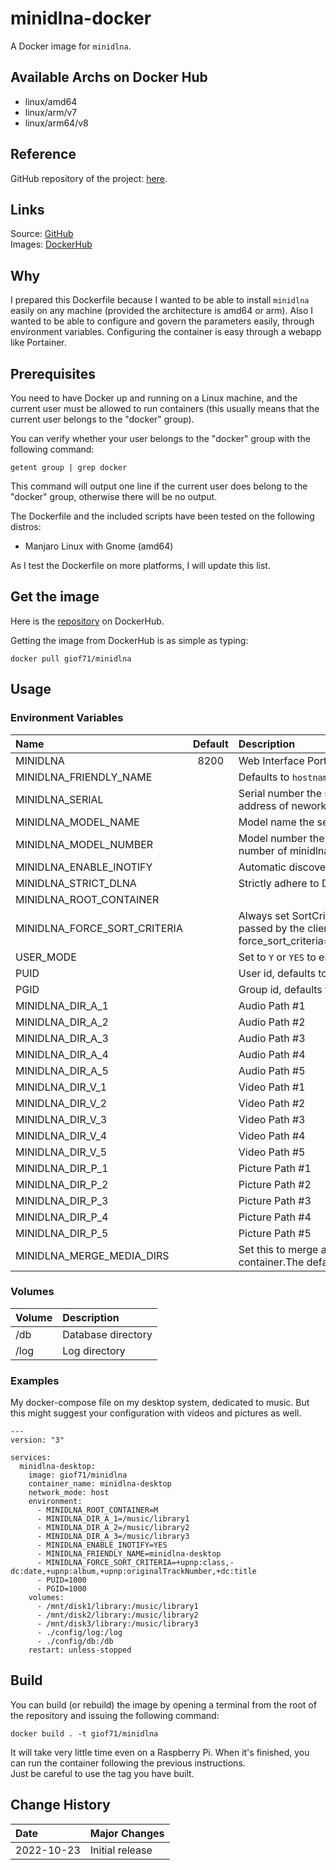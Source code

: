 # minidlna-docker

A Docker image for `minidlna`.

## Available Archs on Docker Hub

- linux/amd64
- linux/arm/v7
- linux/arm64/v8

## Reference

GitHub repository of the project: [here](https://github.com/azatoth/minidlna).
## Links

Source: [GitHub](https://github.com/giof71/minidlna-docker)  
Images: [DockerHub](https://hub.docker.com/r/giof71/minidlna)

## Why

I prepared this Dockerfile because I wanted to be able to install `minidlna` easily on any machine (provided the architecture is amd64 or arm). Also I wanted to be able to configure and govern the parameters easily, through environment variables. Configuring the container is easy through a webapp like Portainer.

## Prerequisites

You need to have Docker up and running on a Linux machine, and the current user must be allowed to run containers (this usually means that the current user belongs to the "docker" group).

You can verify whether your user belongs to the "docker" group with the following command:

`getent group | grep docker`

This command will output one line if the current user does belong to the "docker" group, otherwise there will be no output.

The Dockerfile and the included scripts have been tested on the following distros:

- Manjaro Linux with Gnome (amd64)

As I test the Dockerfile on more platforms, I will update this list.

## Get the image

Here is the [repository](https://hub.docker.com/repository/docker/giof71/minidlna) on DockerHub.

Getting the image from DockerHub is as simple as typing:

`docker pull giof71/minidlna`

## Usage

### Environment Variables

Name|Default|Description
:---|:---:|:---
MINIDLNA|8200|Web Interface Port
MINIDLNA_FRIENDLY_NAME||Defaults to `hostname: username`
MINIDLNA_SERIAL||Serial number the server reports to clients. Defaults to the MAC address of nework interface
MINIDLNA_MODEL_NAME||Model name the server reports to clients
MINIDLNA_MODEL_NUMBER||Model number the server reports to clients. Defaults to the version number of minidlna.
MINIDLNA_ENABLE_INOTIFY||Automatic discovery of new files in the media_dir directory
MINIDLNA_STRICT_DLNA||Strictly adhere to DLNA standards
MINIDLNA_ROOT_CONTAINER||
MINIDLNA_FORCE_SORT_CRITERIA||Always set SortCriteria to this value, regardless of the SortCriteria passed by the client e.g. force_sort_criteria=+upnp:class,+upnp:originalTrackNumber,+dc:title
USER_MODE||Set to `Y` or `YES` to enable user mode
PUID||User id, defaults to `1000`
PGID||Group id, defaults to `1000`
MINIDLNA_DIR_A_1||Audio Path #1
MINIDLNA_DIR_A_2||Audio Path #2
MINIDLNA_DIR_A_3||Audio Path #3
MINIDLNA_DIR_A_4||Audio Path #4
MINIDLNA_DIR_A_5||Audio Path #5
MINIDLNA_DIR_V_1||Video Path #1
MINIDLNA_DIR_V_2||Video Path #2
MINIDLNA_DIR_V_3||Video Path #3
MINIDLNA_DIR_V_4||Video Path #4
MINIDLNA_DIR_V_5||Video Path #5
MINIDLNA_DIR_P_1||Picture Path #1
MINIDLNA_DIR_P_2||Picture Path #2
MINIDLNA_DIR_P_3||Picture Path #3
MINIDLNA_DIR_P_4||Picture Path #4
MINIDLNA_DIR_P_5||Picture Path #5
MINIDLNA_MERGE_MEDIA_DIRS||Set this to merge all media_dir base contents into the root container.The default is no.

### Volumes

Volume|Description
:---|:---
/db|Database directory
/log|Log directory

### Examples

My docker-compose file on my desktop system, dedicated to music. But this might suggest your configuration with videos and pictures as well.

```text
---
version: "3"

services:
  minidlna-desktop:
    image: giof71/minidlna
    container_name: minidlna-desktop
    network_mode: host
    environment:
      - MINIDLNA_ROOT_CONTAINER=M
      - MINIDLNA_DIR_A_1=/music/library1
      - MINIDLNA_DIR_A_2=/music/library2
      - MINIDLNA_DIR_A_3=/music/library3
      - MINIDLNA_ENABLE_INOTIFY=YES
      - MINIDLNA_FRIENDLY_NAME=minidlna-desktop
      - MINIDLNA_FORCE_SORT_CRITERIA=+upnp:class,-dc:date,+upnp:album,+upnp:originalTrackNumber,+dc:title
      - PUID=1000
      - PGID=1000
    volumes:
      - /mnt/disk1/library:/music/library1
      - /mnt/disk2/library:/music/library2
      - /mnt/disk3/library:/music/library3
      - ./config/log:/log
      - ./config/db:/db
    restart: unless-stopped
```

## Build

You can build (or rebuild) the image by opening a terminal from the root of the repository and issuing the following command:

`docker build . -t giof71/minidlna`

It will take very little time even on a Raspberry Pi. When it's finished, you can run the container following the previous instructions.  
Just be careful to use the tag you have built.

## Change History

Date|Major Changes
:---|:---
2022-10-23|Initial release
